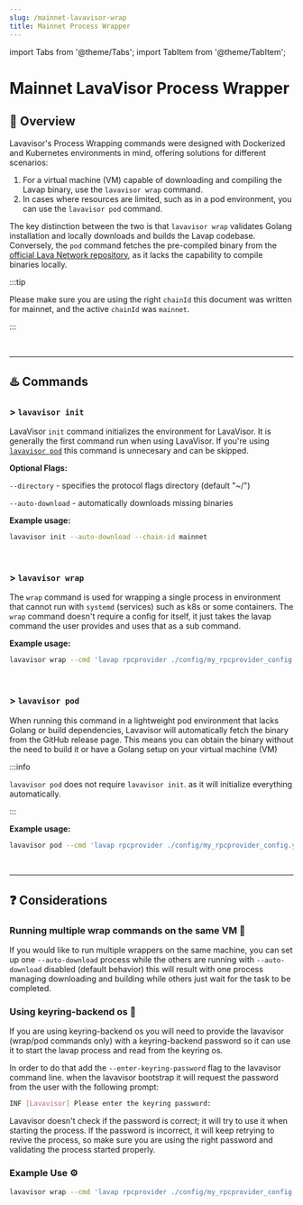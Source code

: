 ```yaml
---
slug: /mainnet-lavavisor-wrap
title: Mainnet Process Wrapper
---
```



import Tabs from '@theme/Tabs';
import TabItem from '@theme/TabItem';

# **Mainnet LavaVisor Process Wrapper**


## 📄 Overview 
Lavavisor's Process Wrapping commands were designed with Dockerized and Kubernetes environments in mind, offering solutions for different scenarios:

1. For a virtual machine (VM) capable of downloading and compiling the Lavap binary, use the `lavavisor wrap` command.
2. In cases where resources are limited, such as in a pod environment, you can use the `lavavisor pod` command.

The key distinction between the two is that `lavavisor wrap` validates Golang installation and locally downloads and builds the Lavap codebase. Conversely, the `pod` command fetches the pre-compiled binary from the [official Lava Network repository](https://github.com/lavanet/lava/releases/latest), as it lacks the capability to compile binaries locally.

:::tip

Please make sure you are using the right `chainId` this document was written for mainnet, and the active `chainId` was `mainnet`.

:::

<br />
<hr />

## ♨️ Commands

### > `lavavisor init`
LavaVisor `init` command initializes the environment for LavaVisor. It is generally the first command run when using LavaVisor.
If you're using [`lavavisor pod`](#-lavavisor-pod) this command is unnecesary and can be skipped.

**Optional Flags:**
    
`--directory` -  specifies the protocol flags directory (default "~/")
    
`--auto-download` - automatically downloads missing binaries
    
**Example usage:**

```bash
lavavisor init --auto-download --chain-id mainnet
```

<br />

### > `lavavisor wrap` 
The `wrap` command is used for wrapping a single process in environment that cannot run with `systemd` (services) such as k8s or some containers. 
The `wrap` command doesn't require a config for itself, it just takes the lavap command the user provides and uses that as a sub command.

**Example usage:**

```bash
lavavisor wrap --cmd 'lavap rpcprovider ./config/my_rpcprovider_config.yml --from <account> --log_level debug --geolocation 1 --chain-id mainnet' --auto-download
```

<br />

### > `lavavisor pod`

When running this command in a lightweight pod environment that lacks Golang or build dependencies, Lavavisor will automatically fetch the binary from the GitHub release page. This means you can obtain the binary without the need to build it or have a Golang setup on your virtual machine (VM)

:::info

`lavavisor pod` does not require `lavavisor init`. as it will initialize everything automatically.

:::

**Example usage:**

```bash
lavavisor pod --cmd 'lavap rpcprovider ./config/my_rpcprovider_config.yml --from <account> --log_level debug --geolocation 1 --chain-id mainnet'
```

<br />
<hr />

## ❓ Considerations

### Running multiple wrap commands on the same VM 🎲
If you would like to run multiple wrappers on the same machine, you can set up one `--auto-download` process while the others are running with `--auto-download` disabled (default behavior) this will result with one process managing downloading and building while others just wait for the task to be completed. 

### Using keyring-backend os 🔑
If you are using keyring-backend os you will need to provide the lavavisor (wrap/pod commands only) with a keyring-backend password so it can use it to start the lavap process and read from the keyring os. 

In order to do that add the `--enter-keyring-password` flag to the lavavisor command line. when the lavavisor bootstrap it will request the password from the user with the following prompt:

```bash
INF [Lavavisor] Please enter the keyring password:
```

Lavavisor doesn't check if the password is correct; it will try to use it when starting the process. If the password is incorrect, it will keep retrying to revive the process, so make sure you are using the right password and validating the process started properly. 

### Example Use ⚙️

```bash
lavavisor wrap --cmd 'lavap rpcprovider ./config/my_rpcprovider_config.yml --geolocation 1 --log_level debug --from prod_client --chain-id mainnet --keyring-backend os --node "<local/public node url>"' --auto-download --node "<local/public node url>" --chain-id mainnet --enter-keyring-password
```